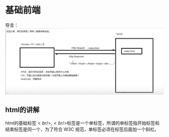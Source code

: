 # 基础前端

导言：![image-20230329194900679](picture/image-20230329194900679.png)

## html的讲解

html的基础标签$<br/>$,$<br/>$标签是一个单标签，所谓的单标签指开始标签和结束标签是同一个，为了符合 W3C 规范，单标签必须在标签后面加一个斜杠。
